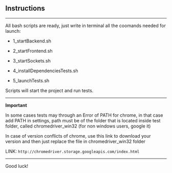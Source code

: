 ## Instructions

----------

All bash scripts are ready, just write in terminal all the coomands needed for launch:


* 1_startBackend.sh


* 2_startFrontend.sh


* 3_startSockets.sh


* 4_installDependenciesTests.sh


* 5_launchTests.sh



Scripts will start the project and run tests.

----------


**Important**

In some cases tests may through an Error of PATH for chrome, in that case add PATH in settings, path must be of the folder that is located inside test folder, called chromedriver_win32 (for non windows users, google it)

In case of version conflicts of chrome, use this link to download your version and then just replace the file in chromedriver_win32 folder

LINK: `http://chromedriver.storage.googleapis.com/index.html`


----------

Good luck!
